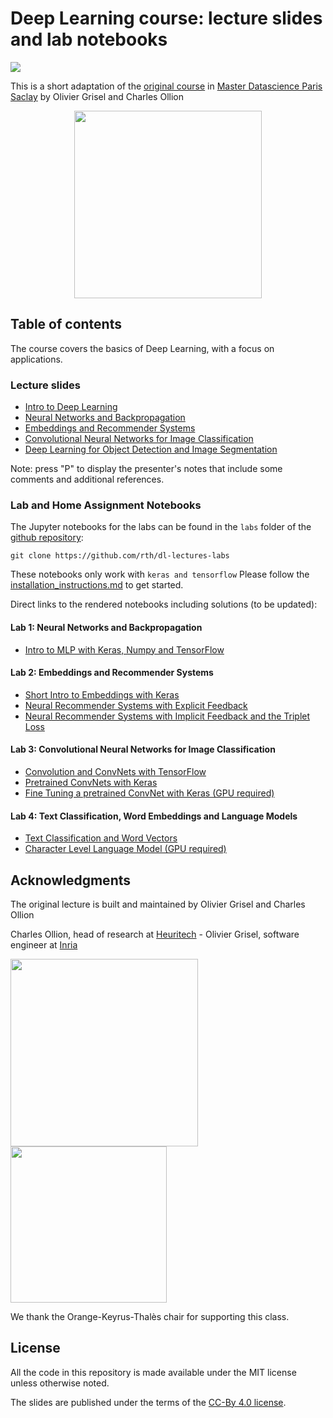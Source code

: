 # Deep Learning course: lecture slides and lab notebooks

<a href="https://mybinder.org/v2/gh/rth/dl-lectures-labs/M2-IMSD">
  <img src="https://mybinder.org/badge.svg" />
</a>

This is a short adaptation of the
[original course](https://github.com/m2dsupsdlclass/lectures-labs) in
[Master Datascience Paris Saclay](http://datascience-x-master-paris-saclay.fr)
by Olivier Grisel and Charles Ollion  


<p style="text-align: center">
<a href="http://datascience-x-master-paris-saclay.fr/"><img
  src="slides/05_conv_nets/images/Logo_Master_Datascience.png" width="300"/></a>
</p>


## Table of contents

The course covers the basics of Deep Learning, with a focus on applications.

### Lecture slides

  - [Intro to Deep Learning](https://rawgit.com/rth/dl-lectures-labs/M2-IMDS/slides/01_intro_to_deep_learning/index.html)
  - [Neural Networks and Backpropagation](https://rawgit.com/rth/dl-lectures-labs/M2-IMDS/slides/02_backprop/index.html)
  - [Embeddings and Recommender Systems](https://rawgit.com/rth/dl-lectures-labs/M2-IMDS/slides/04_recommender_systems/index.html)
  - [Convolutional Neural Networks for Image Classification](https://rawgit.com/rth/dl-lectures-labs/M2-IMDS/slides/03_conv_nets/index.html)
  - [Deep Learning for Object Detection and Image Segmentation](https://rawgit.com/rth/dl-lectures-labs/M2-IMDS/slides/05_conv_nets_2/index.html)

Note: press "P" to display the presenter's notes that include some comments and
additional references.

### Lab and Home Assignment Notebooks

The Jupyter notebooks for the labs can be found in the `labs` folder of
the [github repository](https://github.com/rth/dl-lectures-labs/):

    git clone https://github.com/rth/dl-lectures-labs

These notebooks only work with `keras and tensorflow`
Please follow the [installation\_instructions.md](
https://github.com/rth/dl-lectures-labs/blob/M2-IMDS/installation_instructions.md)
to get started.

Direct links to the rendered notebooks including solutions (to be updated): 

#### Lab 1: Neural Networks and Backpropagation

  - [Intro to MLP with Keras, Numpy and TensorFlow](https://github.com/rth/dl-lectures-labs/blob/M2-IMDS/labs/01_backprop/Intro_MLP_keras_numpy_tensorflow_rendered.ipynb)

#### Lab 2: Embeddings and Recommender Systems

  - [Short Intro to Embeddings with Keras](https://github.com/rth/dl-lectures-labs/blob/M2-IMDS/labs/02_neural_recsys/Short_Intro_to_Embeddings_with_Keras_rendered.ipynb)
  - [Neural Recommender Systems with Explicit Feedback](https://github.com/rth/dl-lectures-labs/blob/M2-IMDS/labs/02_neural_recsys/Explicit_Feedback_Neural_Recommender_System_rendered.ipynb)
  - [Neural Recommender Systems with Implicit Feedback and the Triplet Loss](https://github.com/rth/dl-lectures-labs/blob/M2-IMDS/labs/02_neural_recsys/Implicit_Feedback_Recsys_with_the_triplet_loss_rendered.ipynb)

#### Lab 3: Convolutional Neural Networks for Image Classification

  - [Convolution and ConvNets with TensorFlow](https://github.com/rth/dl-lectures-labs/blob/M2-IMDS/labs/03_conv_nets/ConvNets_with_TensorFlow_rendered.ipynb)
  - [Pretrained ConvNets with Keras](https://github.com/rth/dl-lectures-labs/blob/M2-IMDS/labs/03_conv_nets/Pretrained_ConvNets_with_Keras_rendered.ipynb)
  - [Fine Tuning a pretrained ConvNet with Keras (GPU required)](https://github.com/rth/dl-lectures-labs/blob/M2-IMDS/labs/03_conv_nets/Fine_Tuning_Deep_CNNs_with_GPU_rendered.ipynb)

#### Lab 4: Text Classification, Word Embeddings and Language Models

  - [Text Classification and Word Vectors](https://github.com/rth/dl-lectures-labs/blob/M2-IMDS/labs/05_deep_nlp/NLP_word_vectors_classification_rendered.ipynb)
  - [Character Level Language Model (GPU required)](https://github.com/rth/dl-lectures-labs/blob/M2-IMDS/labs/05_deep_nlp/Character_Level_Language_Model_rendered.ipynb)


## Acknowledgments

The original lecture is built and maintained by Olivier Grisel and Charles Ollion

Charles Ollion, head of research at [Heuritech](http://www.heuritech.com) -
Olivier Grisel, software engineer at
[Inria](https://team.inria.fr/parietal/en)

<a href="http://www.heuritech.com"><img src="slides/05_conv_nets_2/images/logo heuritech v2.png"
width="300"/></a> <a href="https://team.inria.fr/parietal/en"><img
src="slides/05_conv_nets_2/images/inria-logo.png" width="250"/></a>

We thank the  Orange-Keyrus-Thalès chair for supporting this class.

## License

All the code in this repository is made available under the MIT license
unless otherwise noted.

The slides are published under the terms of the [CC-By 4.0
license](https://creativecommons.org/licenses/by/4.0/).
